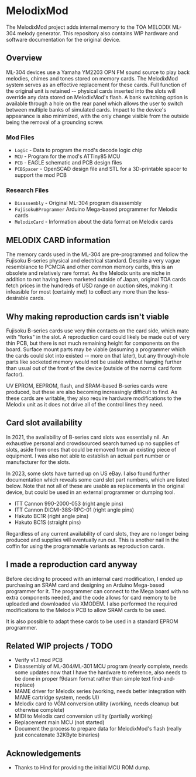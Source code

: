 MelodixMod
========
The MelodixMod project adds internal memory to the TOA MELODIX ML-304 melody generator. This repository also contains WIP hardware and software documentation for the original device.

## Overview
ML-304 devices use a Yamaha YM2203 OPN FM sound source to play back melodies, chimes and tones stored on memory cards. The MelodixMod system serves as an effective replacement for these cards. Full function of the original unit is retained -- physical cards inserted into the slots will override any data stored on MelodixMod's flash. A bank switching option is available through a hole on the rear panel which allows the user to switch between multiple banks of simulated cards. Impact to the device's appearance is also minimized, with the only change visible from the outside being the removal of a grounding screw.

### Mod Files
- `Logic` - Data to program the mod's decode logic chip
- `MCU` - Program for the mod's ATTiny85 MCU
- `PCB` - EAGLE schematic and PCB design files
- `PCBSpacer` - OpenSCAD design file and STL for a 3D-printable spacer to support the mod PCB

### Research Files
- `Disassembly` - Original ML-304 program disassembly
- `FujisokuBProgrammer` Arduino Mega-based programmer for Melodix cards
- `MelodixCard` - Information about the data format on Melodix cards

## MELODIX CARD information

The memory cards used in the ML-304 are pre-programmed and follow the Fujisoku B-series physical and electrical standard. Despite a very vague resemblance to PCMCIA and other common memory cards, this is an obsolete and relatively rare format. As the Melodix units are niche in addition to not having been marketed outside of Japan, original TOA cards fetch prices in the hundreds of USD range on auction sites, making it infeasible for most (certainly me!) to collect any more than the less-desirable cards.

## Why making reproduction cards isn't viable

Fujisoku B-series cards use very thin contacts on the card side, which mate with "forks" in the slot. A reproduction card could likely be made out of very thin PCB, but there is not much remaining height for components on the board. Surface mount parts may be viable (assuming a programmer which the cards could slot into existed -- more on that later), but any through-hole parts like socketed memory would not be usable without hanging further than usual out of the front of the device (outside of the normal card form factor).

UV EPROM, EEPROM, flash, and SRAM-based B-series cards were produced, but these are also becoming increasingly difficult to find. As these cards are writable, they also require hardware modifications to the Melodix unit as it does not drive all of the control lines they need.

## Card slot availability

In 2021, the availability of B-series card slots was essentially nil. An exhaustive personal and crowdsourced search turned up no supplies of slots, aside from ones that could be removed from an existing piece of equipment. I was also not able to establish an actual part number or manufacturer for the slots.

In 2023, some slots have turned up on US eBay. I also found further documentation which reveals some card slot part numbers, which are listed below. Note that not all of these are usable as replacements in the original device, but could be used in an external programmer or dumping tool.

- ITT Cannon 990-2000-053 (right angle pins)
- ITT Cannon DICMI-38S-RPC-01 (right angle pins)
- Hakuto BC1R (right angle pins)
- Hakuto BC1S (straight pins)

Regardless of any current availability of card slots, they are no longer being produced and supplies will eventually run out. This is another nail in the coffin for using the programmable variants as reproduction cards.

## I made a reproduction card anyway

Before deciding to proceed with an internal card modification, I ended up purchasing an SRAM card and designing an Arduino Mega-based programmer for it. The programmer can connect to the Mega board with no extra components needed, and the code allows for card memory to be uploaded and downloaded via XMODEM. I also performed the required modifications to the Melodix PCB to allow SRAM cards to be used.

It is also possible to adapt these cards to be used in a standard EPROM programmer.

## Related WIP projects / TODO

  * Verify v1.1 mod PCB
  * Disassembly of ML-304/ML-301 MCU program (nearly complete, needs some updates now that I have the hardware to reference, also needs to be done in proper f9dasm format rather than simple text find-and-replace)
  * MAME driver for Melodix series (working, needs better integration with MAME cartridge system, needs UI)
  * Melodix card to VGM conversion utility (working, needs cleanup but otherwise complete)
  * MIDI to Melodix card conversion utility (partially working)
  * Replacement main MCU (not started)
  * Document the process to prepare data for MelodixMod's flash (really just concatenate 32KByte binaries)

## Acknowledgements
  * Thanks to Hind for providing the initial MCU ROM dump.
